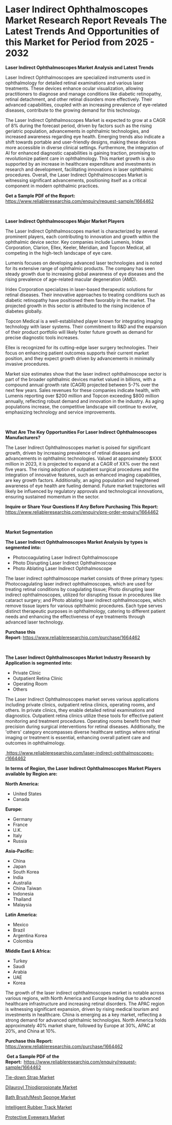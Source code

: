 <p><h1>Laser Indirect Ophthalmoscopes Market Research Report Reveals The Latest Trends And Opportunities of this Market for Period from 2025 - 2032</h1></p><p><strong>Laser Indirect Ophthalmoscopes Market Analysis and Latest Trends</strong></p>
<p><p>Laser Indirect Ophthalmoscopes are specialized instruments used in ophthalmology for detailed retinal examinations and various laser treatments. These devices enhance ocular visualization, allowing practitioners to diagnose and manage conditions like diabetic retinopathy, retinal detachment, and other retinal disorders more effectively. Their advanced capabilities, coupled with an increasing prevalence of eye-related diseases, contribute to the growing demand for this technology.</p><p>The Laser Indirect Ophthalmoscopes Market is expected to grow at a CAGR of 8% during the forecast period, driven by factors such as the rising geriatric population, advancements in ophthalmic technologies, and increased awareness regarding eye health. Emerging trends also indicate a shift towards portable and user-friendly designs, making these devices more accessible in diverse clinical settings. Furthermore, the integration of AI for enhanced diagnostic capabilities is gaining traction, promising to revolutionize patient care in ophthalmology. This market growth is also supported by an increase in healthcare expenditure and investments in research and development, facilitating innovations in laser ophthalmic procedures. Overall, the Laser Indirect Ophthalmoscopes Market is witnessing significant advancements, positioning itself as a critical component in modern ophthalmic practices.</p></p>
<p><strong>Get a Sample PDF of the Report:&nbsp;</strong> <a href="https://www.reliableresearchiq.com/enquiry/request-sample/1664462?utm_campaign=1121&utm_medium=2&utm_source=Github&utm_content=ia&utm_term=23032025&utm_id=laser-indirect-ophthalmoscopes">https://www.reliableresearchiq.com/enquiry/request-sample/1664462</a></p>
<p>&nbsp;</p>
<p><strong>Laser Indirect Ophthalmoscopes Major Market Players</strong></p>
<p><p>The Laser Indirect Ophthalmoscopes market is characterized by several prominent players, each contributing to innovation and growth within the ophthalmic device sector. Key companies include Lumenis, Iridex Corporation, Clarion, Ellex, Keeler, Meridian, and Topcon Medical, all competing in the high-tech landscape of eye care.</p><p>Lumenis focuses on developing advanced laser technologies and is noted for its extensive range of ophthalmic products. The company has seen steady growth due to increasing global awareness of eye diseases and the rising prevalence of age-related macular degeneration (AMD).</p><p>Iridex Corporation specializes in laser-based therapeutic solutions for retinal diseases. Their innovative approaches to treating conditions such as diabetic retinopathy have positioned them favorably in the market. The projected growth in this sector is attributed to the rising incidence of diabetes globally.</p><p>Topcon Medical is a well-established player known for integrating imaging technology with laser systems. Their commitment to R&D and the expansion of their product portfolio will likely foster future growth as demand for precise diagnostic tools increases.</p><p>Ellex is recognized for its cutting-edge laser surgery technologies. Their focus on enhancing patient outcomes supports their current market position, and they expect growth driven by advancements in minimally invasive procedures.</p><p>Market size estimates show that the laser indirect ophthalmoscope sector is part of the broader ophthalmic devices market valued in billions, with a compound annual growth rate (CAGR) projected between 5-7% over the next few years. Sales revenues for these companies indicate health, with Lumenis reporting over $200 million and Topcon exceeding $800 million annually, reflecting robust demand and innovation in the industry. As aging populations increase, the competitive landscape will continue to evolve, emphasizing technology and service improvements.</p></p>
<p>&nbsp;</p>
<p><strong>What Are The Key Opportunities For Laser Indirect Ophthalmoscopes Manufacturers?</strong></p>
<p><p>The Laser Indirect Ophthalmoscopes market is poised for significant growth, driven by increasing prevalence of retinal diseases and advancements in ophthalmic technologies. Valued at approximately $XXX million in 2023, it is projected to expand at a CAGR of XX% over the next five years. The rising adoption of outpatient surgical procedures and the integration of innovative features, such as enhanced imaging capabilities, are key growth factors. Additionally, an aging population and heightened awareness of eye health are fueling demand. Future market trajectories will likely be influenced by regulatory approvals and technological innovations, ensuring sustained momentum in the sector.</p></p>
<p><strong>Inquire or Share Your Questions If Any Before Purchasing This Report:</strong> <a href="https://www.reliableresearchiq.com/enquiry/pre-order-enquiry/1664462?utm_campaign=1121&utm_medium=2&utm_source=Github&utm_content=ia&utm_term=23032025&utm_id=laser-indirect-ophthalmoscopes">https://www.reliableresearchiq.com/enquiry/pre-order-enquiry/1664462</a></p>
<p>&nbsp;</p>
<p><strong>Market Segmentation</strong></p>
<p><strong>The Laser Indirect Ophthalmoscopes Market Analysis by types is segmented into:</strong></p>
<p><ul><li>Photocoagulating Laser Indirect Ophthalmoscope</li><li>Photo Disrupting Laser Indirect Ophthalmoscope</li><li>Photo Ablating Laser Indirect Ophthalmoscope</li></ul></p>
<p><p>The laser indirect ophthalmoscope market consists of three primary types: Photocoagulating laser indirect ophthalmoscopes, which are used for treating retinal conditions by coagulating tissue; Photo disrupting laser indirect ophthalmoscopes, utilized for disrupting tissue in procedures like cataract surgery; and Photo ablating laser indirect ophthalmoscopes, which remove tissue layers for various ophthalmic procedures. Each type serves distinct therapeutic purposes in ophthalmology, catering to different patient needs and enhancing the effectiveness of eye treatments through advanced laser technology.</p></p>
<p><strong>Purchase this Report:&nbsp;</strong><a href="https://www.reliableresearchiq.com/purchase/1664462?utm_campaign=1121&utm_medium=2&utm_source=Github&utm_content=ia&utm_term=23032025&utm_id=laser-indirect-ophthalmoscopes">https://www.reliableresearchiq.com/purchase/1664462</a></p>
<p>&nbsp;</p>
<p><strong>The Laser Indirect Ophthalmoscopes Market Industry Research by Application is segmented into:</strong></p>
<p><ul><li>Private Clinic</li><li>Outpatient Retina Clinic</li><li>Operating Room</li><li>Others</li></ul></p>
<p><p>The Laser Indirect Ophthalmoscopes market serves various applications including private clinics, outpatient retina clinics, operating rooms, and others. In private clinics, they enable detailed retinal examinations and diagnostics. Outpatient retina clinics utilize these tools for effective patient monitoring and treatment procedures. Operating rooms benefit from their precision during surgical interventions for retinal diseases. Additionally, the 'others' category encompasses diverse healthcare settings where retinal imaging or treatment is essential, enhancing overall patient care and outcomes in ophthalmology.</p></p>
<p><a href="https://www.reliableresearchiq.com/laser-indirect-ophthalmoscopes-r1664462?utm_campaign=1121&utm_medium=2&utm_source=Github&utm_content=ia&utm_term=23032025&utm_id=laser-indirect-ophthalmoscopes">&nbsp;https://www.reliableresearchiq.com/laser-indirect-ophthalmoscopes-r1664462</a></p>
<p><strong>In terms of Region, the Laser Indirect Ophthalmoscopes Market Players available by Region are:</strong></p>
<p>
    <p> <strong> North America: </strong>
        <ul>
            <li>United States</li>
            <li>Canada</li>
        </ul>
        </p> 
    <p> <strong> Europe: </strong>
        <ul>
            <li>Germany</li>
            <li>France</li>
            <li>U.K.</li>
            <li>Italy</li>
            <li>Russia</li>
        </ul>
        </p> 
    <p> <strong> Asia-Pacific: </strong>
        <ul>
            <li>China</li>
            <li>Japan</li>
            <li>South Korea</li>
            <li>India</li>
            <li>Australia</li>
            <li>China Taiwan</li>
            <li>Indonesia</li>
            <li>Thailand</li>
            <li>Malaysia</li>
        </ul>
        </p> 
    <p> <strong> Latin America: </strong>
        <ul>
            <li>Mexico</li>
            <li>Brazil</li>
            <li>Argentina Korea</li>
            <li>Colombia</li>
        </ul>
        </p> 
    <p> <strong> Middle East & Africa: </strong>
        <ul>
            <li>Turkey</li>
            <li>Saudi</li>
            <li>Arabia</li>
            <li>UAE</li>
            <li>Korea</li>
        </ul>
    </p>
    </p>
<p><p>The growth of the laser indirect ophthalmoscopes market is notable across various regions, with North America and Europe leading due to advanced healthcare infrastructure and increasing retinal disorders. The APAC region is witnessing significant expansion, driven by rising medical tourism and investments in healthcare. China is emerging as a key market, reflecting a strong demand for advanced ophthalmic technologies. North America holds approximately 40% market share, followed by Europe at 30%, APAC at 20%, and China at 10%.</p></p>
<p><strong>Purchase this Report: </strong><a href="https://www.reliableresearchiq.com/purchase/1664462?utm_campaign=1121&utm_medium=2&utm_source=Github&utm_content=ia&utm_term=23032025&utm_id=laser-indirect-ophthalmoscopes">https://www.reliableresearchiq.com/purchase/1664462</a></p>
<p>&nbsp;<strong>Get a Sample PDF of the Report:&nbsp;&nbsp;</strong><a href="https://www.reliableresearchiq.com/enquiry/request-sample/1664462?utm_campaign=1121&utm_medium=2&utm_source=Github&utm_content=ia&utm_term=23032025&utm_id=laser-indirect-ophthalmoscopes">https://www.reliableresearchiq.com/enquiry/request-sample/1664462</a></p>
<p><strong></strong></p>
<p><p><a href="https://github.com/waldarolka1j/Market-Research-Report-List-1/blob/main/tie-down-strap-market.md?utm_campaign=1121&utm_medium=2&utm_source=Github&utm_content=ia&utm_term=23032025&utm_id=laser-indirect-ophthalmoscopes">Tie-down Strap Market</a></p><p><a href="https://github.com/maaniwilka9y/Market-Research-Report-List-1/blob/main/dilauroyl-thiodipropionate-market.md?utm_campaign=1121&utm_medium=2&utm_source=Github&utm_content=ia&utm_term=23032025&utm_id=laser-indirect-ophthalmoscopes">Dilauroyl Thiodipropionate Market</a></p><p><a href="https://github.com/dekamrapinq1/Market-Research-Report-List-1/blob/main/bath-brushmesh-sponge-market.md?utm_campaign=1121&utm_medium=2&utm_source=Github&utm_content=ia&utm_term=23032025&utm_id=laser-indirect-ophthalmoscopes">Bath Brush/Mesh Sponge Market</a></p><p><a href="https://github.com/dumanelina6v/Market-Research-Report-List-1/blob/main/intelligent-rubber-track-market.md?utm_campaign=1121&utm_medium=2&utm_source=Github&utm_content=ia&utm_term=23032025&utm_id=laser-indirect-ophthalmoscopes">Intelligent Rubber Track Market</a></p><p><a href="https://github.com/spineamosa0e/Market-Research-Report-List-1/blob/main/protective-eyewears-market.md?utm_campaign=1121&utm_medium=2&utm_source=Github&utm_content=ia&utm_term=23032025&utm_id=laser-indirect-ophthalmoscopes">Protective Eyewears Market</a></p></p>